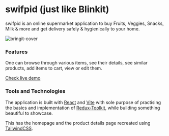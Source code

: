 # swifpid (just like Blinkit)

swifpid is an online supermarket application to buy Fruits, Veggies, Snacks, Milk & more and get delivery safely & hygienically to your home.

![bringit-cover](https://user-images.githubusercontent.com/11155266/183999445-125f7cd8-57fc-46fd-a209-9aadde210888.png)

### Features
One can browse through various items, see their details, see similar products, add items to cart, view or edit them.

[Check live demo](https://blinkit-clone.surge.sh)

### Tools and Technologies
The application is built with [React](https://reactjs.org/) and [Vite](https://vitejs.dev/) with sole purpose of practising the basics and implementation of [Redux-Toolkit](https://redux-toolkit.js.org/), while building something beautiful to showcase. 

This has the homepage and the product details page recreated using [TailwindCSS](https://tailwindcss.com/). 
